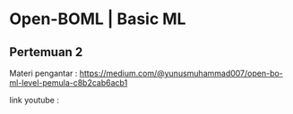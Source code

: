 # Open-BOML | Basic ML
## Pertemuan 2
Materi pengantar : https://medium.com/@yunusmuhammad007/open-bo-ml-level-pemula-c8b2cab6acb1

link youtube : 
